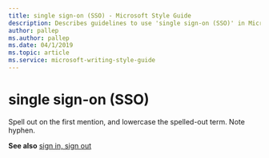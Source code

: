 ```yaml
---
title: single sign-on (SSO) - Microsoft Style Guide
description: Describes guidelines to use 'single sign-on (SSO)' in Microsoft documents, and provides a link to additional resources.
author: pallep
ms.author: pallep
ms.date: 04/1/2019
ms.topic: article
ms.service: microsoft-writing-style-guide
---
```


# single sign-on (SSO)

Spell out on the first mention, and lowercase the spelled-out term. Note hyphen. 

**See also** [sign in, sign out](~/a-z-word-list-term-collections/s/sign-in-sign-out.md)  
